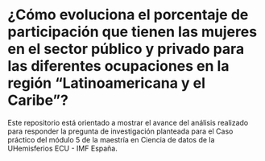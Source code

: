 # ¿Cómo evoluciona el porcentaje de participación que tienen las mujeres en el sector público y privado para las diferentes ocupaciones en la región “Latinoamericana y el Caribe”?

Este repositorio está orientado a mostrar el avance del análisis realizado para responder la pregunta de investigación planteada para el Caso práctico del módulo 5 de la maestría en Ciencia de datos de la UHemisferios ECU - IMF España.
